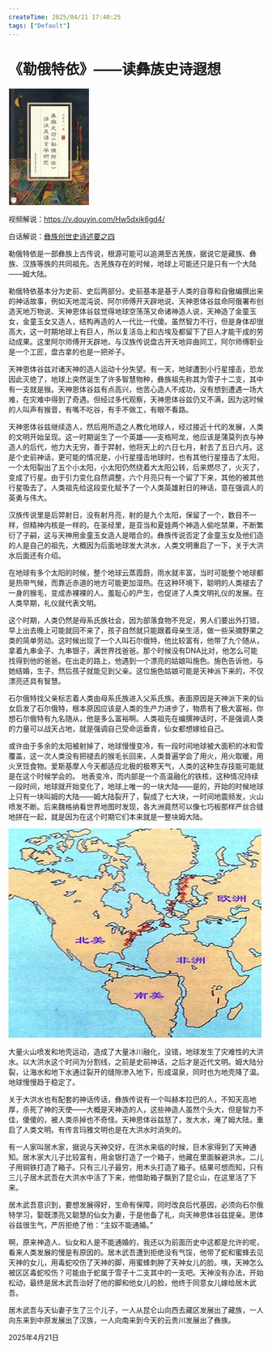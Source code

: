 ```yaml
---
createTime: 2025/04/21 17:40:25
tags: ["Default"]
---
```


# 《勒俄特依》——读彝族史诗遐想

![image-20250423114954774](assets/image-20250423114954774.png)

 

视频解说：https://v.douyin.com/Hw5dxik6gd4/ 

白话解说：[彝族创世史诗述要之四](http://www.yizuren.com/yistudy/yxzlwx/20933.html)

 

勒俄特依是一部彝族上古传说，根源可能可以追溯至古羌族，据说它是藏族、彝族、汉族等族的共同祖先。古羌族存在的时候，地球上可能还只是只有一个大陆——姆大陆。

勒俄特依基本分为史前、史后两部分。史前基本是基于人类的自尊和自傲编撰出来的神话故事，例如天地混沌说、阿尔师傅开天辟地说、天神恩体谷兹命阿俄署布创造天地万物说、天神恩体谷兹觉得地球空荡荡又命诸神造人说，天神造了金童玉女，金童玉女又造人，结构再造的人一代比一代傻。虽然智力不行，但是身体却很高大，这一时期地球上有巨人，所以复活岛上和古埃及都留下了巨人才能干成的劳动成果。这里阿尔师傅开天辟地，与汉族传说盘古开天地异曲同工，阿尔师傅职业是一个工匠，盘古拿的也是一把斧子。

天神恩体谷兹对诸天神的造人运动十分失望。有一天，地球遭到小行星撞击，恐龙因此灭绝了，地球上突然诞生了许多智慧物种，彝族祖先称其为雪子十二支，其中有一支就是猴。天神恩体谷兹有点高兴，他苦心造人不成功，没有想到遭遇一场大难，在灾难中得到了奇遇。但经过多代观察，天神恩体谷兹仍又不满，因为这时候的人叫声有猴音，有嘴不吃谷，有手不做工，有眼不看路。

天神恩体谷兹继续造人，然后用所造之人教化地球人，经过接近十代的发展，人类的文明开始呈现。这一时期诞生了一个英雄——支格阿龙，他应该是蒲莫列衣与神造人的后代，他力大无穷，善于羿射，他将天上的六日七月，射去了五日六月。这是个史前神话，更可能的情况是，小行星撞击地球时，也有其他行星撞击了太阳，一个太阳裂出了五个小太阳，小太阳仍然绕着大太阳公转，后来燃尽了，火灭了，变成了行星。由于引力变化自然调整，六个月亮只有一个留了下来，其他的被其他行星吸去了。人类祖先给这段变化赋予了一个人类英雄射日的神话，意在强调人的英勇与伟大。

汉族传说里是后羿射日，没有射月亮，射的是九个太阳，保留了一个，数目不一样，但精神内核是一样的。在圣经里，是亚当和夏娃两个神造人偷吃禁果，不断繁衍了子嗣，这与天神用金童玉女造人是暗合的。彝族传说否定了金童玉女及他们造的人是自己的祖先，大概因为后面地球发大洪水，人类文明重启了一下，关于大洪水后面还有介绍。

在地球有多个太阳的时候，整个地球云蒸霞蔚，雨水就丰富，当时可能整个地球都是热带气候，而靠近赤道的地方可能更加湿热。在这种环境下，聪明的人类褪去了一身的猴毛，变成赤裸裸的人。羞耻心的产生，也促进了人类文明礼仪的发展。在人类早期，礼仪就代表文明。

这个时期，人类仍然是母系氏族社会，因为部落食物不充足，男人们要出外打猎，早上出去晚上可能就回不来了，孩子自然就只能跟着母亲生活，做一些采摘野果之类的简单劳动。这时候出现了一个人叫石尔俄特，他比较富有，他带了九个随从，拿着九串金子、九串银子，满世界找爸爸。那个时候没有DNA比对，他怎么可能找得到他的爸爸。在出走的路上，他遇到一个漂亮的姑娘叫施色。施色告诉他，与她结婚，生子，然后孩子就能见到父亲。这位施色姑娘可能是天神派下来的，不仅漂亮还具有智慧。

石尔俄特找父亲标志着人类由母系氏族进入父系氏族。表面原因是天神派下来的仙女启发了石尔俄特，根本原因应该是人类的生产力进步了，物质有了极大富裕，你想石尔俄特有九名随从，他是多么富裕啊。人类祖先在编撰神话时，不是强调人类的力量可以战天占地，就是强调自己受命运垂青，仙女都想嫁给自己。

或许由于多余的太阳被射掉了，地球慢慢变冷，有一段时间地球被大面积的冰和雪覆盖，这一次人类没有把褪去的猴毛长回来，人类普遍学会了用火，用火取暖，用火烹饪食物。爱斯基摩人今天都适应北极的极寒天气，人类的这种生存技能可能就是在这个时候学会的。
地表变冷，而内部是一个高温融化的铁核，这种情况持续一段时间，地球就开始变化了，地球上唯一的一块大陆——是的，开始的时候地球上只有一块叫姆的大陆——姆大陆裂开了，裂成了七大块，一时间地震频发，火山喷发不断。后来魏格纳看世界地图时发现，各大洲竟然可以像七巧板那样严丝合缝地拼在一起，就是因为在这个时期它们本来就是一整块姆大陆。

![image-20250423115007223](assets/image-20250423115007223.png)

大量火山喷发和地壳运动，造成了大量冰川融化，没错，地球发生了灾难性的大洪水。以大洪水这个时间为分割线，之前是史前神话，之后才是近代文明。姆大陆分裂，让海水和地下水通过裂开的缝隙渗入地下，形成温泉，同时也为地壳降了温。地球慢慢趋于稳定了。

关于大洪水也有配套的神话传话，彝族传说有一个叫赫本拉巴的人，不知天高地厚，杀死了神的天使——大概是天神造的人，这些神造人虽然个头大，但是智力不佳，傻傻的，被人类杀掉也不奇怪。天神恩体谷兹怒了，发大水，淹了姆大陆，重启了人类文明。有传言玛雅文明也是在大洪水时消失的。

有一人家叫居木家，据说与天神交好，在洪水来临的时候，巨木家得到了天神通知。居木家大儿子比较富有，用金银打造了一个箱子，他藏在里面躲避洪水。二儿子用铜铁打造了箱子。只有三儿子最穷，用木头打造了箱子。结果可想而知，只有三儿子居木武吾在大洪水中活了下来，他借助箱子飘到了昆仑山，在这里活了下来。

居木武吾意识到，要想发展得好，生命有保障，同时改良后代基因，必须向石尔俄特学习，娶既漂亮又聪慧的仙女为妻，于是他备了礼，向天神恩体谷兹提亲。恩体谷兹很生气，严厉拒绝了他：“主奴不能通婚。”

啊，原来神造人、仙女和人是不能通婚的，我还以为前面历史中这都是允许的呢，看来人类发展的慢是有原因的。居木武吾遭到拒绝没有气馁，他带了蛇和蜜蜂去见天神的女儿，用毒蛇咬伤了天神的脚，用蜜蜂刺肿了天神女儿的脸。咦，天神怎么被区区毒蛇咬伤？可能由于蛇属于雪子十二支其中的一支吧。天神没有办法，开始松动，最终是居木武吾治好了他的脚和他女儿的脸，他终于同意女儿嫁给居木武吾。

居木武吾与天仙妻子生了三个儿子，一人从昆仑山向西去藏区发展出了藏族，一人向东来到中原发展出了汉族，一人向南来到今天的云贵川发展出了彝族。

2025年4月21日
